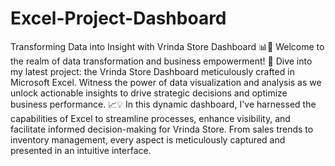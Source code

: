 # Excel-Project-Dashboard
Transforming Data into Insight with Vrinda Store Dashboard 📊💼
Welcome to the realm of data transformation and business empowerment! 🚀 Dive into my latest project: the Vrinda Store Dashboard meticulously crafted in Microsoft Excel. Witness the power of data visualization and analysis as we unlock actionable insights to drive strategic decisions and optimize business performance. 📈💡
In this dynamic dashboard, I've harnessed the capabilities of Excel to streamline processes, enhance visibility, and facilitate informed decision-making for Vrinda Store. From sales trends to inventory management, every aspect is meticulously captured and presented in an intuitive interface.
